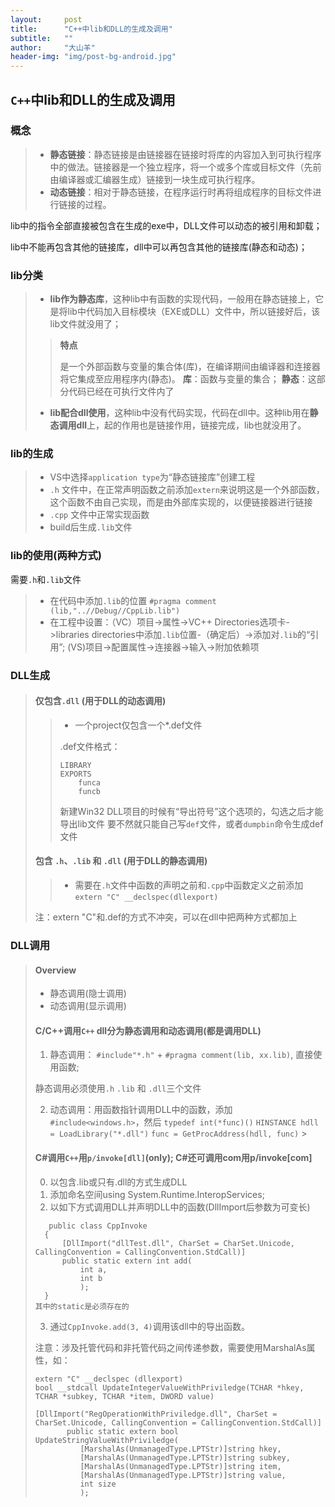 ```yaml
---
layout:     post
title:      "C++中lib和DLL的生成及调用"
subtitle:   ""
author:     "大山羊"
header-img: "img/post-bg-android.jpg"
---
```



## `C++`中lib和DLL的生成及调用
### 概念

> * **静态链接**：静态链接是由链接器在链接时将库的内容加入到可执行程序中的做法。链接器是一个独立程序，将一个或多个库或目标文件（先前由编译器或汇编器生成）链接到一块生成可执行程序。
> * **动态链接**：相对于静态链接，在程序运行时再将组成程序的目标文件进行链接的过程。

lib中的指令全部直接被包含在生成的exe中，DLL文件可以动态的被引用和卸载；

lib中不能再包含其他的链接库，dll中可以再包含其他的链接库(静态和动态)；

### lib分类
> * **lib作为静态库**，这种lib中有函数的实现代码，一般用在静态链接上，它是将lib中代码加入目标模块（EXE或DLL）文件中，所以链接好后，该lib文件就没用了；
>> **特点**
>>
>> 是一个外部函数与变量的集合体(库)，在编译期间由编译器和连接器将它集成至应用程序内(静态)。
> > **库**：函数与变量的集合；
> > **静态**：这部分代码已经在可执行文件内了
> * **lib配合dll使用**，这种lib中没有代码实现，代码在dll中。这种lib用在**静态调用dll**上，起的作用也是链接作用，链接完成，lib也就没用了。


### lib的生成
> * VS中选择`application type`为“静态链接库”创建工程
> * `.h` 文件中，在正常声明函数之前添加`extern`来说明这是一个外部函数，这个函数不由自己实现，而是由外部库实现的，以便链接器进行链接
> * `.cpp` 文件中正常实现函数
> * build后生成`.lib`文件

### lib的使用(两种方式)
需要`.h`和`.lib`文件
> * 在代码中添加`.lib`的位置
> `#pragma comment (lib,"..//Debug//CppLib.lib")`
> * 在工程中设置：（VC）项目->属性->VC++ Directories选项卡->libraries directories中添加`.lib`位置-（确定后）->添加对`.lib`的“引用”; (VS)项目→配置属性→连接器→输入→附加依赖项

### DLL生成
> #### 仅包含`.dll`   (**用于DLL的动态调用**)
>> * 一个project仅包含一个*.def文件
>> 
>> .def文件格式：
>> ```
>> LIBRARY
>> EXPORTS
>>     funca
>>     funcb
>> ```    
>>    
>>  新建Win32 DLL项目的时候有“导出符号”这个选项的，勾选之后才能导出lib文件
要不然就只能自己写`def`文件，或者`dumpbin`命令生成def文件 
> #### 包含 `.h`、`.lib` 和 `.dll`  (**用于DLL的静态调用**)
>> *  需要在`.h`文件中函数的声明之前和`.cpp`中函数定义之前添加`extern "C" __declspec(dllexport)`
>> 
>  注：extern "C"和.def的方式不冲突，可以在dll中把两种方式都加上

### DLL调用
> #### Overview
> * 静态调用(隐士调用)
> * 动态调用(显示调用)
>
>#### C/C++调用`C++` dll分为静态调用和动态调用(都是调用DLL)
>
> 1.  静态调用： `#include"*.h"` + `#pragma comment(lib, xx.lib)`, 直接使用函数;
>
>    静态调用必须使用`.h` `.lib` 和 `.dll`三个文件
>
> 2. 动态调用：用函数指针调用DLL中的函数，添加`#include<windows.h>`，然后 `typedef int(*func)()` `HINSTANCE hdll = LoadLibrary("*.dll")` `func = GetProcAddress(hdll, func)` > 
>
>#### C#调用`C++`用`p/invoke[dll]`(only); C#还可调用com用p/invoke[com]
>
> 0. 以包含.lib或只有.dll的方式生成DLL
> 1. 添加命名空间using System.Runtime.InteropServices;
> 2. 以如下方式调用DLL并声明DLL中的函数(DllImport后参数为可变长)
>``` 
>    public class CppInvoke
>   {
>       [DllImport("dllTest.dll", CharSet = CharSet.Unicode, CallingConvention = CallingConvention.StdCall)]
>       public static extern int add(
>           int a,
>           int b
>           );
>   } 
> 其中的static是必须存在的 
> ``` 
> 3. 通过`CppInvoke.add(3, 4)`调用该dll中的导出函数。
> 
> 注意：涉及托管代码和非托管代码之间传递参数，需要使用MarshalAs属性，如：
> ```
> extern "C" __declspec (dllexport)
> bool __stdcall UpdateIntegerValueWithPriviledge(TCHAR *hkey, TCHAR *subkey, TCHAR *item, DWORD value)
>
> [DllImport("RegOperationWithPriviledge.dll", CharSet = CharSet.Unicode, CallingConvention = CallingConvention.StdCall)]
>        public static extern bool UpdateStringValueWithPriviledge(
>           [MarshalAs(UnmanagedType.LPTStr)]string hkey,
>           [MarshalAs(UnmanagedType.LPTStr)]string subkey,
>           [MarshalAs(UnmanagedType.LPTStr)]string item,
>           [MarshalAs(UnmanagedType.LPTStr)]string value,
>           int size
>           );
> 
> ```
>
>

